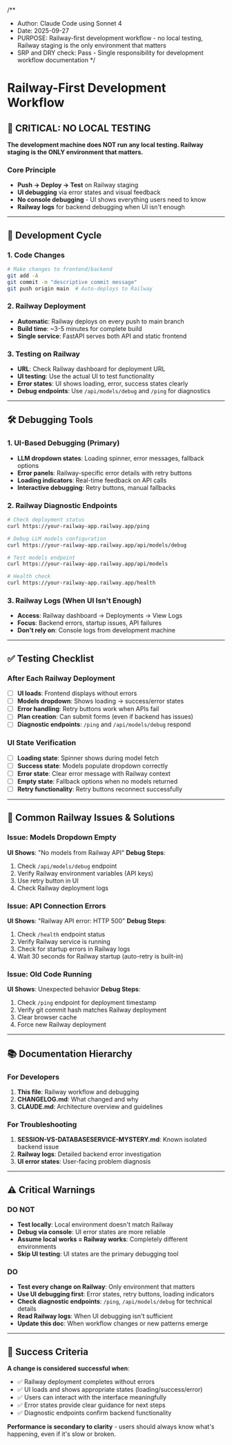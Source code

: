 /**
 * Author: Claude Code using Sonnet 4
 * Date: 2025-09-27
 * PURPOSE: Railway-first development workflow - no local testing, Railway staging is the only environment that matters
 * SRP and DRY check: Pass - Single responsibility for development workflow documentation
 */

# Railway-First Development Workflow

## 🚨 **CRITICAL: NO LOCAL TESTING**

**The development machine does NOT run any local testing. Railway staging is the ONLY environment that matters.**

### **Core Principle**
- **Push → Deploy → Test** on Railway staging
- **UI debugging** via error states and visual feedback
- **No console debugging** - UI shows everything users need to know
- **Railway logs** for backend debugging when UI isn't enough

---

## 🔄 **Development Cycle**

### **1. Code Changes**
```bash
# Make changes to frontend/backend
git add -A
git commit -m "descriptive commit message"
git push origin main  # Auto-deploys to Railway
```

### **2. Railway Deployment**
- **Automatic**: Railway deploys on every push to main branch
- **Build time**: ~3-5 minutes for complete build
- **Single service**: FastAPI serves both API and static frontend

### **3. Testing on Railway**
- **URL**: Check Railway dashboard for deployment URL
- **UI testing**: Use the actual UI to test functionality
- **Error states**: UI shows loading, error, success states clearly
- **Debug endpoints**: Use `/api/models/debug` and `/ping` for diagnostics

---

## 🛠️ **Debugging Tools**

### **1. UI-Based Debugging (Primary)**
- **LLM dropdown states**: Loading spinner, error messages, fallback options
- **Error panels**: Railway-specific error details with retry buttons
- **Loading indicators**: Real-time feedback on API calls
- **Interactive debugging**: Retry buttons, manual fallbacks

### **2. Railway Diagnostic Endpoints**
```bash
# Check deployment status
curl https://your-railway-app.railway.app/ping

# Debug LLM models configuration
curl https://your-railway-app.railway.app/api/models/debug

# Test models endpoint
curl https://your-railway-app.railway.app/api/models

# Health check
curl https://your-railway-app.railway.app/health
```

### **3. Railway Logs (When UI Isn't Enough)**
- **Access**: Railway dashboard → Deployments → View Logs
- **Focus**: Backend errors, startup issues, API failures
- **Don't rely on**: Console logs from development machine

---

## ✅ **Testing Checklist**

### **After Each Railway Deployment**
- [ ] **UI loads**: Frontend displays without errors
- [ ] **Models dropdown**: Shows loading → success/error states
- [ ] **Error handling**: Retry buttons work when APIs fail
- [ ] **Plan creation**: Can submit forms (even if backend has issues)
- [ ] **Diagnostic endpoints**: `/ping` and `/api/models/debug` respond

### **UI State Verification**
- [ ] **Loading state**: Spinner shows during model fetch
- [ ] **Success state**: Models populate dropdown correctly
- [ ] **Error state**: Clear error message with Railway context
- [ ] **Empty state**: Fallback options when no models returned
- [ ] **Retry functionality**: Retry buttons reconnect successfully

---

## 🚨 **Common Railway Issues & Solutions**

### **Issue: Models Dropdown Empty**
**UI Shows**: "No models from Railway API"
**Debug Steps**:
1. Check `/api/models/debug` endpoint
2. Verify Railway environment variables (API keys)
3. Use retry button in UI
4. Check Railway deployment logs

### **Issue: API Connection Errors**
**UI Shows**: "Railway API error: HTTP 500"
**Debug Steps**:
1. Check `/health` endpoint status
2. Verify Railway service is running
3. Check for startup errors in Railway logs
4. Wait 30 seconds for Railway startup (auto-retry is built-in)

### **Issue: Old Code Running**
**UI Shows**: Unexpected behavior
**Debug Steps**:
1. Check `/ping` endpoint for deployment timestamp
2. Verify git commit hash matches Railway deployment
3. Clear browser cache
4. Force new Railway deployment

---

## 📚 **Documentation Hierarchy**

### **For Developers**
1. **This file**: Railway workflow and debugging
2. **CHANGELOG.md**: What changed and why
3. **CLAUDE.md**: Architecture overview and guidelines

### **For Troubleshooting**
1. **SESSION-VS-DATABASESERVICE-MYSTERY.md**: Known isolated backend issue
2. **Railway logs**: Detailed backend error investigation
3. **UI error states**: User-facing problem diagnosis

---

## ⚠️ **Critical Warnings**

### **DO NOT**
- **Test locally**: Local environment doesn't match Railway
- **Debug via console**: UI error states are more reliable
- **Assume local works = Railway works**: Completely different environments
- **Skip UI testing**: UI states are the primary debugging tool

### **DO**
- **Test every change on Railway**: Only environment that matters
- **Use UI debugging first**: Error states, retry buttons, loading indicators
- **Check diagnostic endpoints**: `/ping`, `/api/models/debug` for technical details
- **Read Railway logs**: When UI debugging isn't sufficient
- **Update this doc**: When workflow changes or new patterns emerge

---

## 🎯 **Success Criteria**

**A change is considered successful when**:
- ✅ Railway deployment completes without errors
- ✅ UI loads and shows appropriate states (loading/success/error)
- ✅ Users can interact with the interface meaningfully
- ✅ Error states provide clear guidance for next steps
- ✅ Diagnostic endpoints confirm backend functionality

**Performance is secondary to clarity** - users should always know what's happening, even if it's slow or broken.